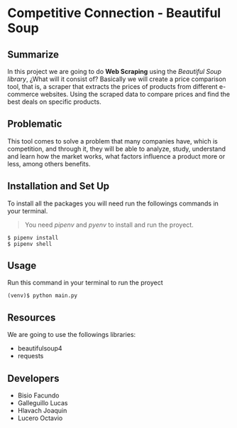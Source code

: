 # Competitive Connection - Beautiful Soup
## Summarize
In this project we are going to do **Web Scraping** using the *Beautiful Soup library*, ¿What will it consist of? Basically we will create a price comparison tool, that is, a scraper that extracts the prices of products from different e-commerce websites. Using the scraped data to compare prices and find the best deals on specific products.

## Problematic
This tool comes to solve a problem that many companies have, which is competition, and through it, they will be able to analyze, study, understand and learn how the market works, what factors influence a product more or less, among others benefits.

## Installation and Set Up
To install all the packages you will need run the followings commands in your terminal.

> You need *pipenv* and *pyenv* to install and run the proyect.

```
$ pipenv install
$ pipenv shell
```
## Usage
Run this command in your terminal to run the proyect
```
(venv)$ python main.py
```
## Resources
We are going to use the followings libraries:
* beautifulsoup4 
* requests

## Developers
* Bisio Facundo
* Galleguillo Lucas
* Hlavach Joaquin
* Lucero Octavio
